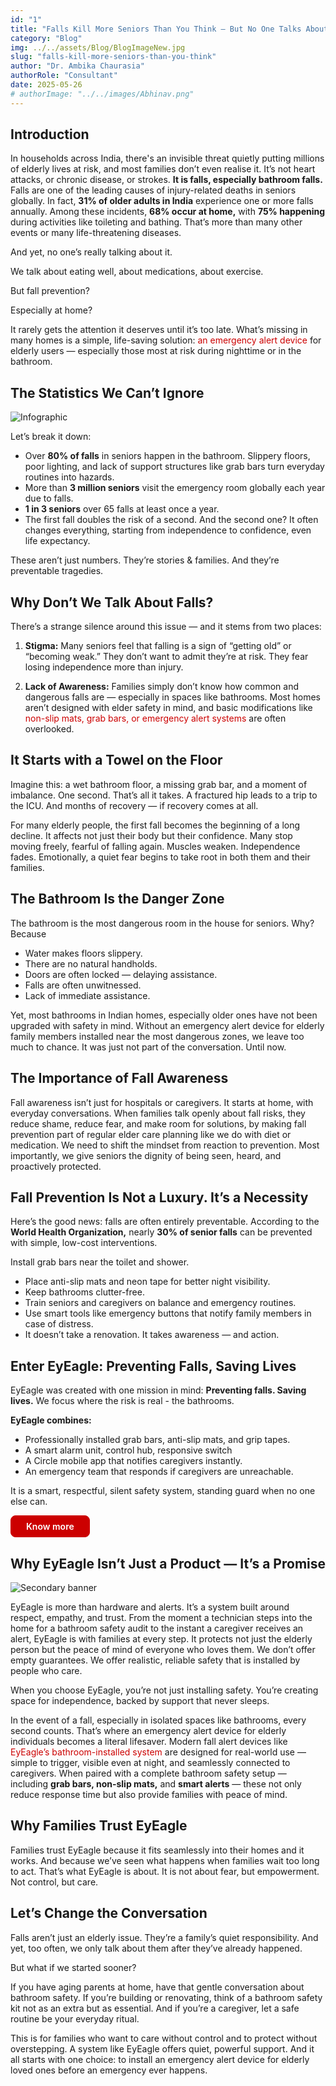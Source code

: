 ```yaml
---
id: "1"
title: "Falls Kill More Seniors Than You Think – But No One Talks About It"
category: "Blog"
img: ../../assets/Blog/BlogImageNew.jpg
slug: "falls-kill-more-seniors-than-you-think"
author: "Dr. Ambika Chaurasia"
authorRole: "Consultant"
date: 2025-05-26
# authorImage: "../../images/Abhinav.png"
---
```


<!-- # Falls Kill More Seniors Than You Think – But No One Talks About It -->

## Introduction

In households across India, there's an invisible threat quietly putting millions of elderly lives at risk, and most families don’t even realise it. It’s not heart attacks, or chronic disease, or strokes. **It is falls, especially bathroom falls.** Falls are one of the leading causes of injury-related deaths in seniors globally. In fact, **31% of older adults in India** experience one or more falls annually. Among these incidents, **68% occur at home,** with **75% happening** during activities like toileting and bathing. That’s more than many other events or many life-threatening diseases.

And yet, no one’s really talking about it.

We talk about eating well, about medications, about exercise.

But fall prevention?

Especially at home?

It rarely gets the attention it deserves until it’s too late. What’s missing in many homes is a simple, life-saving solution: <a href="https://eyeagle.ai/" style="color:#CC0000; text-decoration:none;" target="_blank" rel="noopener noreferrer">an emergency alert device</a>
for elderly users — especially those most at risk during nighttime or in the bathroom.

## The Statistics We Can’t Ignore

<img 
  src="/src/assets/Blog/BlogImage(Infographics)1.jpg" 
  alt="Infographic" 
  class="w-full lg:w-[80%] rounded-xl"
/>

Let’s break it down:

- Over **80% of falls** in seniors happen in the bathroom. Slippery floors, poor lighting, and lack of support structures like
  grab bars turn everyday routines into hazards.
- More than **3 million seniors** visit the emergency room globally each year due to falls.
- **1 in 3 seniors** over 65 falls at least once a year.
- The first fall doubles the risk of a second. And the second one? It often changes everything, starting from independence to confidence, even life expectancy.

These aren’t just numbers. They’re stories & families. And they’re preventable tragedies.

## Why Don’t We Talk About Falls?

There’s a strange silence around this issue — and it stems from two places:

1. **Stigma:** Many seniors feel that falling is a sign of “getting old” or “becoming weak.” They don’t want to admit they’re at risk. They fear losing independence more than injury.

2. **Lack of Awareness:** Families simply don’t know how common and dangerous falls are — especially in spaces like bathrooms. Most homes aren’t designed with elder safety in mind, and basic modifications like <a href="https://eyeagle.ai/solution/" style="color:#CC0000; text-decoration:none;" target="_blank" rel="noopener noreferrer">
   non-slip mats, grab bars, or emergency alert systems
   </a>
   are often overlooked.

## It Starts with a Towel on the Floor

Imagine this: a wet bathroom floor, a missing grab bar, and a moment of imbalance. One second. That’s all it takes. A fractured hip leads to a trip to the ICU. And months of recovery — if recovery comes at all.

For many elderly people, the first fall becomes the beginning of a long decline. It affects not just their body but their confidence. Many stop moving freely, fearful of falling again. Muscles weaken. Independence fades. Emotionally, a quiet fear begins to take root in both them and their families.

## The Bathroom Is the Danger Zone

The bathroom is the most dangerous room in the house for seniors.
Why? Because

- Water makes floors slippery.
- There are no natural handholds.
- Doors are often locked — delaying assistance.
- Falls are often unwitnessed.
- Lack of immediate assistance.

Yet, most bathrooms in Indian homes, especially older ones have not been upgraded with safety in mind. Without an emergency alert device for elderly family members installed near the most dangerous zones, we leave too much to chance. It was just not part of the conversation. Until now.

## The Importance of Fall Awareness

Fall awareness isn’t just for hospitals or caregivers. It starts at home, with everyday conversations. When families talk openly about fall risks, they reduce shame, reduce fear, and make room for solutions, by making fall prevention part of regular elder care planning like we do with diet or medication. We need to shift the mindset from reaction to prevention. Most importantly, we give seniors the dignity of being seen, heard, and proactively protected.

## Fall Prevention Is Not a Luxury. It’s a Necessity

Here’s the good news: falls are often entirely preventable. According to the **World Health Organization,** nearly **30% of senior falls** can be prevented with simple, low-cost interventions.

Install grab bars near the toilet and shower.

- Place anti-slip mats and neon tape for better night visibility.
- Keep bathrooms clutter-free.
- Train seniors and caregivers on balance and emergency routines.
- Use smart tools like emergency buttons that notify family members in case of distress.
- It doesn’t take a renovation. It takes awareness — and action.

## Enter EyEagle: Preventing Falls, Saving Lives

EyEagle was created with one mission in mind: **Preventing falls. Saving lives.** We focus where the risk is real - the bathrooms.

**EyEagle combines:**

- Professionally installed grab bars, anti-slip mats, and grip tapes.
- A smart alarm unit, control hub, responsive switch
- A Circle mobile app that notifies caregivers instantly.
- An emergency team that responds if caregivers are unreachable.

It is a smart, respectful, silent safety system, standing guard when no one else can.

<a href="https://eyeagle.ai/solution/" style="display: inline-flex; align-items: center; gap: 0.5rem; padding: 0.5rem 1.5rem; border: 1px solid #CC0000; color: white; background-color: #cc0000; font-weight: 600; border-radius: 0.5rem; text-decoration: none; transition: background-color 0.3s;" target="_blank" rel="noopener noreferrer">
Know more
</a>

## Why EyEagle Isn’t Just a Product — It’s a Promise

<img 
  src="/src/assets/Blog/BlogImage(SecondaryBannerImage)1.jpg" 
  alt="Secondary banner" 
  class="w-full lg:w-[80%] rounded-xl"
/>

EyEagle is more than hardware and alerts. It’s a system built around respect, empathy, and trust. From the moment a technician steps into the home for a bathroom safety audit to the instant a caregiver receives an alert, EyEagle is with families at every step. It protects not just the elderly person but the peace of mind of everyone who loves them. We don’t offer empty guarantees. We offer realistic, reliable safety that is installed by people who care.

When you choose EyEagle, you’re not just installing safety. You’re creating space for independence, backed by support that never sleeps.

In the event of a fall, especially in isolated spaces like bathrooms, every second counts. That’s where an emergency alert device for elderly individuals becomes a literal lifesaver. Modern fall alert devices like <a href="https://eyeagle.ai/solution/" style="color:#CC0000; text-decoration:none;" target="_blank" rel="noopener noreferrer">
EyEagle’s bathroom-installed system
</a>
are designed for real-world use — simple to trigger, visible even at night, and seamlessly connected to caregivers. When paired with a complete bathroom safety setup — including **grab bars, non-slip mats,** and **smart alerts** — these not only reduce response time but also provide families with peace of mind.

## Why Families Trust EyEagle

Families trust EyEagle because it fits seamlessly into their homes and it works. And because we’ve seen what happens when families wait too long to act. That’s what EyEagle is about. It is not about fear, but empowerment. Not control, but care.

## Let’s Change the Conversation

Falls aren’t just an elderly issue. They’re a family’s quiet responsibility. And yet, too often, we only talk about them after they’ve already happened.

But what if we started sooner?

If you have aging parents at home, have that gentle conversation about bathroom safety. If you’re building or renovating, think of a bathroom safety kit not as an extra but as essential. And if you’re a caregiver, let a safe routine be your everyday ritual.

This is for families who want to care without control and to protect without overstepping. A system like EyEagle offers quiet, powerful support. And it all starts with one choice: to install an emergency alert device for elderly loved ones before an emergency ever happens.
